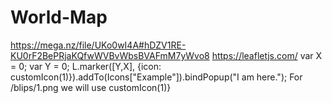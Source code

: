 # World-Map
  https://mega.nz/file/UKo0wI4A#hDZV1RE-KU0rF2BePRjaKQfwWVBvWbsBVAFmM7yWvo8
 https://leafletjs.com/
var X  = 0;
var Y = 0;
L.marker([Y,X], {icon: customIcon(1)}).addTo(Icons["Example"]).bindPopup("I am here.");
For /blips/1.png we will use customIcon(1)}
